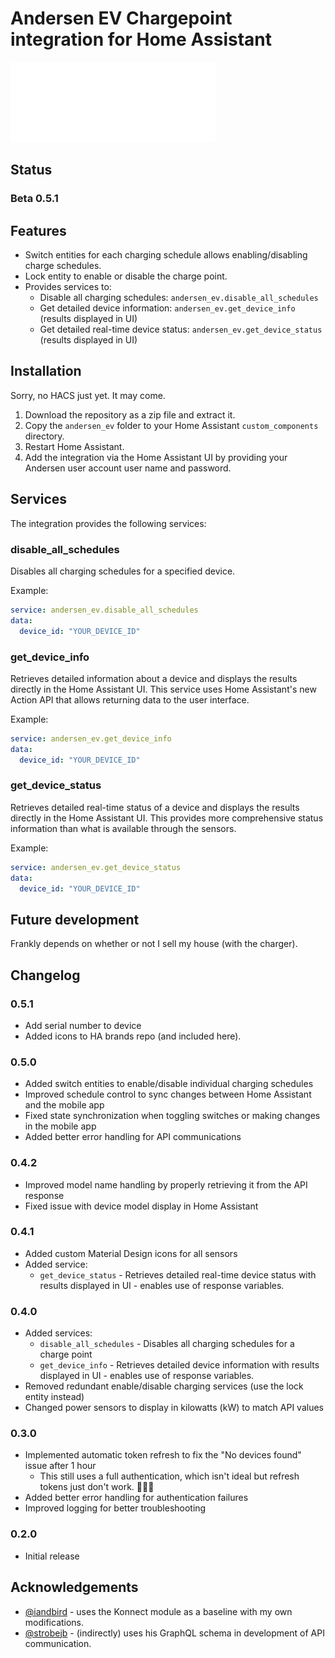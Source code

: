 # Andersen EV Chargepoint integration for Home Assistant

![Andersen Logo](custom_components/andersen_ev/images/dark_logo.png)

## Status

### Beta 0.5.1

## Features
* Switch entities for each charging schedule allows enabling/disabling charge schedules.
* Lock entity to enable or disable the charge point.
* Provides services to:
  * Disable all charging schedules: `andersen_ev.disable_all_schedules`
  * Get detailed device information: `andersen_ev.get_device_info` (results displayed in UI)
  * Get detailed real-time device status: `andersen_ev.get_device_status` (results displayed in UI)

## Installation
Sorry, no HACS just yet. It may come.

1. Download the repository as a zip file and extract it.
2. Copy the `andersen_ev` folder to your Home Assistant `custom_components` directory.
3. Restart Home Assistant.
4. Add the integration via the Home Assistant UI by providing your Andersen user account user name and password.

## Services
The integration provides the following services:

### disable_all_schedules
Disables all charging schedules for a specified device.

Example:
```yaml
service: andersen_ev.disable_all_schedules
data:
  device_id: "YOUR_DEVICE_ID"
```

### get_device_info
Retrieves detailed information about a device and displays the results directly in the Home Assistant UI. This service uses Home Assistant's new Action API that allows returning data to the user interface.

Example:
```yaml
service: andersen_ev.get_device_info
data:
  device_id: "YOUR_DEVICE_ID"
```

### get_device_status
Retrieves detailed real-time status of a device and displays the results directly in the Home Assistant UI. This provides more comprehensive status information than what is available through the sensors.

Example:
```yaml
service: andersen_ev.get_device_status
data:
  device_id: "YOUR_DEVICE_ID"
```

## Future development
Frankly depends on whether or not I sell my house (with the charger).

## Changelog

### 0.5.1
* Add serial number to device
* Added icons to HA brands repo (and included here).

### 0.5.0
* Added switch entities to enable/disable individual charging schedules
* Improved schedule control to sync changes between Home Assistant and the mobile app
* Fixed state synchronization when toggling switches or making changes in the mobile app
* Added better error handling for API communications

### 0.4.2
* Improved model name handling by properly retrieving it from the API response
* Fixed issue with device model display in Home Assistant

### 0.4.1
* Added custom Material Design icons for all sensors
* Added service:
  * `get_device_status` - Retrieves detailed real-time device status with results displayed in UI - enables use of response variables.

### 0.4.0
* Added services:
  * `disable_all_schedules` - Disables all charging schedules for a charge point
  * `get_device_info` - Retrieves detailed device information with results displayed in UI - enables use of response variables.
* Removed redundant enable/disable charging services (use the lock entity instead)
* Changed power sensors to display in kilowatts (kW) to match API values

### 0.3.0
* Implemented automatic token refresh to fix the "No devices found" issue after 1 hour
  * This still uses a full authentication, which isn't ideal but refresh tokens just don't work. 🤷🏻‍♂️
* Added better error handling for authentication failures
* Improved logging for better troubleshooting

### 0.2.0
* Initial release

## Acknowledgements

 * [@iandbird](https://github.com/IanDBird/konnect) - uses the Konnect module as a baseline with my own modifications.
 * [@strobejb](https://github.com/strobejb/andersen-ev) - (indirectly) uses his GraphQL schema in development of API communication.